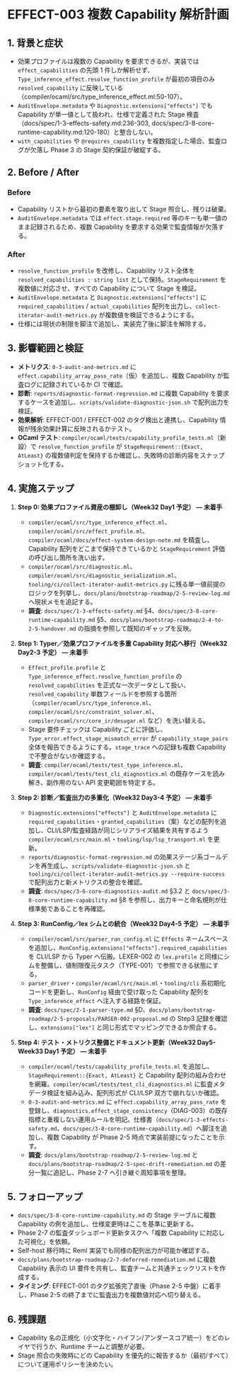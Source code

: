 # EFFECT-003 複数 Capability 解析計画

## 1. 背景と症状
- 効果プロファイルは複数の Capability を要求できるが、実装では `effect_capabilities` の先頭 1 件しか解析せず、`Type_inference_effect.resolve_function_profile` が最初の項目のみ `resolved_capability` に反映している（compiler/ocaml/src/type_inference_effect.ml:50-107）。  
- `AuditEnvelope.metadata` や `Diagnostic.extensions["effects"]` でも Capability が単一値として扱われ、仕様で定義された Stage 検査（docs/spec/1-3-effects-safety.md:236-303, docs/spec/3-8-core-runtime-capability.md:120-180）と整合しない。  
- `with_capabilities` や `@requires_capability` を複数指定した場合、監査ログが欠落し Phase 3 の Stage 契約保証が破綻する。

## 2. Before / After
### Before
- Capability リストから最初の要素を取り出して Stage 照合し、残りは破棄。  
- `AuditEnvelope.metadata` では `effect.stage.required` 等のキーも単一値のまま記録されるため、複数 Capability を要求する効果で監査情報が欠落する。

### After
- `resolve_function_profile` を改修し、Capability リスト全体を `resolved_capabilities : string list` として保持。`StageRequirement` を複数値に対応させ、すべての Capability について Stage を検証。  
- `AuditEnvelope.metadata` と `Diagnostic.extensions["effects"]` に `required_capabilities` / `actual_capabilities` 配列を出力し、`collect-iterator-audit-metrics.py` が複数値を検証できるようにする。  
- 仕様には現状の制限を脚注で追加し、実装完了後に脚注を解除する。

## 3. 影響範囲と検証
- **メトリクス**: `0-3-audit-and-metrics.md` に `effect.capability_array_pass_rate`（仮）を追加し、複数 Capability が監査ログに記録されているか CI で確認。  
- **診断**: `reports/diagnostic-format-regression.md` に複数 Capability を要求するケースを追加し、`scripts/validate-diagnostic-json.sh` で配列出力を検証。  
- **効果解析**: EFFECT-001 / EFFECT-002 のタグ検出と連携し、Capability 情報が残余効果計算に反映されるかテスト。
- **OCaml テスト**: `compiler/ocaml/tests/capability_profile_tests.ml`（新設）で `resolve_function_profile` が `StageRequirement::{Exact, AtLeast}` の複数値判定を保持するか確認し、失敗時の診断内容をスナップショット化する。

## 4. 実施ステップ
1. **Step 0: 効果プロファイル資産の棚卸し（Week32 Day1 予定） — 未着手**  
   - `compiler/ocaml/src/type_inference_effect.ml`、`compiler/ocaml/src/effect_profile.ml`、`compiler/ocaml/docs/effect-system-design-note.md` を精査し、Capability 配列をどこまで保持できているかと `StageRequirement` 評価の呼び出し箇所を洗い出す。  
   - `compiler/ocaml/src/diagnostic.ml`、`compiler/ocaml/src/diagnostic_serialization.ml`、`tooling/ci/collect-iterator-audit-metrics.py` に残る単一値前提のロジックを列挙し、`docs/plans/bootstrap-roadmap/2-5-review-log.md` へ現状メモを追記する。  
   - **調査**: `docs/spec/1-3-effects-safety.md` §4、`docs/spec/3-8-core-runtime-capability.md` §5、`docs/plans/bootstrap-roadmap/2-4-to-2-5-handover.md` の指摘を参照して既知のギャップを反映。

2. **Step 1: Typer／効果プロファイルを多重 Capability 対応へ移行（Week32 Day2-3 予定） — 未着手**  
   - `Effect_profile.profile` と `Type_inference_effect.resolve_function_profile` の `resolved_capabilities` を正式な一次データとして扱い、`resolved_capability` 単数フィールドを参照する箇所（`compiler/ocaml/src/type_inference.ml`、`compiler/ocaml/src/constraint_solver.ml`、`compiler/ocaml/src/core_ir/desugar.ml` など）を洗い替える。  
   - Stage 要件チェックは Capability ごとに評価し、`Type_error.effect_stage_mismatch_error` が `capability_stage_pairs` 全体を報告できるようにする。`stage_trace` への記録も複数 Capability で不整合がないか確認する。  
   - **調査**: `compiler/ocaml/tests/test_type_inference.ml`、`compiler/ocaml/tests/test_cli_diagnostics.ml` の既存ケースを読み解き、副作用のない API 変更範囲を特定する。

3. **Step 2: 診断／監査出力の多重化（Week32 Day3-4 予定） — 未着手**  
   - `Diagnostic.extensions["effects"]` と `AuditEnvelope.metadata` に `required_capabilities`・`granted_capabilities`（案）などの配列を追加し、CLI/LSP/監査経路が同じシリアライズ結果を共有するよう `compiler/ocaml/src/main.ml`・`tooling/lsp/lsp_transport.ml` を更新。  
   - `reports/diagnostic-format-regression.md` の効果ステージ系ゴールデンを再生成し、`scripts/validate-diagnostic-json.sh` と `tooling/ci/collect-iterator-audit-metrics.py --require-success` で配列出力と新メトリクスの整合を確認。  
   - **調査**: `docs/spec/3-6-core-diagnostics-audit.md` §3.2 と `docs/spec/3-8-core-runtime-capability.md` §8 を参照し、出力キーと命名規則が仕様準拠であることを再確認。

4. **Step 3: RunConfig／lex シムとの統合（Week32 Day4-5 予定） — 未着手**  
   - `compiler/ocaml/src/parser_run_config.ml` に `Effects` ネームスペースを追加し、`RunConfig.extensions["effects"].required_capabilities` を CLI/LSP から Typer へ伝搬。LEXER-002 の `lex.profile` と同様にシムを整備し、値制限復元タスク（TYPE-001）で参照できる状態にする。  
   - `parser_driver`・`compiler/ocaml/src/main.ml`・`tooling/cli` 系初期化コードを更新し、`RunConfig` 経由で受け取った Capability 配列を `Type_inference_effect` へ注入する経路を保証。  
   - **調査**: `docs/spec/2-1-parser-type.md` §D、`docs/plans/bootstrap-roadmap/2-5-proposals/PARSER-002-proposal.md` の Step3 記録を確認し、`extensions["lex"]` と同じ形式でマッピングできるか照合する。

5. **Step 4: テスト・メトリクス整備とドキュメント更新（Week32 Day5-Week33 Day1 予定） — 未着手**  
   - `compiler/ocaml/tests/capability_profile_tests.ml` を追加し、`StageRequirement::{Exact, AtLeast}` と Capability 配列の組み合わせを網羅。`compiler/ocaml/tests/test_cli_diagnostics.ml` に監査メタデータ検証を組み込み、配列形式が CLI/LSP 双方で崩れないか確認。  
   - `0-3-audit-and-metrics.md` に `effect.capability_array_pass_rate` を登録し、`diagnostics.effect_stage_consistency`（DIAG-003）の既存指標と重複しない運用ルールを明記。仕様書（`docs/spec/1-3-effects-safety.md`、`docs/spec/3-8-core-runtime-capability.md`）へ脚注を追加し、複数 Capability が Phase 2-5 時点で実装前提になったことを示す。  
   - **調査**: `docs/plans/bootstrap-roadmap/2-5-review-log.md` と `docs/plans/bootstrap-roadmap/2-5-spec-drift-remediation.md` の差分一覧に追記し、Phase 2-7 へ引き継ぐ周知事項を整理。

## 5. フォローアップ
- `docs/spec/3-8-core-runtime-capability.md` の Stage テーブルに複数 Capability の例を追加し、仕様変更時はここを基準に更新する。  
- Phase 2-7 の監査ダッシュボード更新タスクへ「複数 Capability に対応した可視化」を依頼。  
- Self-host 移行時に Reml 実装でも同様の配列出力が可能か確認する。
- `docs/plans/bootstrap-roadmap/2-7-deferred-remediation.md` に複数 Capability 表示の UI 要件を共有し、監査チームと共通チェックリストを作成する。
- **タイミング**: EFFECT-001 のタグ拡張完了直後（Phase 2-5 中盤）に着手し、Phase 2-5 の終了までに監査出力を複数値対応へ切り替える。

## 6. 残課題
- Capability 名の正規化（小文字化・ハイフン/アンダースコア統一）をどのレイヤで行うか、Runtime チームと調整が必要。  
- Stage 照合の失敗時にどの Capability を優先的に報告するか（最初/すべて）について運用ポリシーを決めたい。
